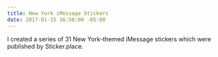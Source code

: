 ```yaml
---
title: New York iMessage Stickers
date: 2017-01-15 16:50:00 -05:00
---
```


I created a series of 31 New York-themed iMessage stickers which were published by Sticker.place. 
